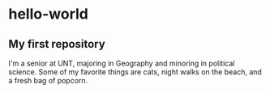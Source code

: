 # hello-world
## My first repository

I'm a senior at UNT, majoring in Geography and minoring in political science. 
Some of my favorite things are cats, night walks on the beach, and a fresh bag of popcorn. 
